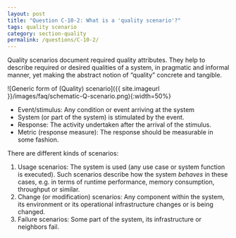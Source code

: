 ```yaml
---
layout: post
title: "Question C-10-2: What is a 'quality scenario'?"
tags: quality scenario
category: section-quality
permalink: /questions/C-10-2/
---
```


Quality scenarios document required quality attributes.
They help to describe required or desired qualities of a system, in pragmatic and
informal manner, yet making the abstract notion of “quality” concrete and tangible.


![Generic form of (Quality) scenario]({{ site.imageurl }}/images/faq/schematic-Q-scenario.png){:width=50%}

* Event/stimulus: Any condition or event arriving at the system
* System (or part of the system) is stimulated by the event.
* Response: The activity undertaken after the arrival of the stimulus.
* Metric (response measure): The response should be measurable in some fashion.


There are different kinds of scenarios:

1. Usage scenarios: The system is used (any use case or system function is executed).
    Such scenarios describe how the system _behaves_ in these cases, e.g. in terms of
    runtime performance, memory consumption, throughput or similar.
2. Change (or modification) scenarios: Any component within the system, its environment
    or its operational infrastructure changes or is being changed.
3. Failure scenarios: Some part of the system, its infrastructure or neighbors fail.

